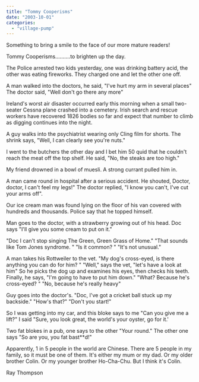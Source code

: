 ```yaml
---
title: "Tommy Cooperisms"
date: "2003-10-01"
categories: 
  - "village-pump"
---
```


Something to bring a smile to the face of our more mature readers!

Tommy Cooperisms..........to brighten up the day.

The Police arrested two kids yesterday, one was drinking battery acid, the other was eating fireworks. They charged one and let the other one off.

A man walked into the doctors, he said, "I've hurt my arm in several places" The doctor said, "Well don't go there any more"

Ireland's worst air disaster occurred early this morning when a small two-seater Cessna plane crashed into a cemetery. Irish search and rescue workers have recovered 1826 bodies so far and expect that number to climb as digging continues into the night.

A guy walks into the psychiatrist wearing only Cling film for shorts. The shrink says, "Well, I can clearly see you're nuts."

I went to the butchers the other day and I bet him 50 quid that he couldn't reach the meat off the top shelf. He said, "No, the steaks are too high."

My friend drowned in a bowl of muesli. A strong currant pulled him in.

A man came round in hospital after a serious accident. He shouted, Doctor, doctor, I can't feel my legs!" The doctor replied, "I know you can't, I've cut your arms off".

Our ice cream man was found lying on the floor of his van covered with hundreds and thousands. Police say that he topped himself.

Man goes to the doctor, with a strawberry growing out of his head. Doc says "I'll give you some cream to put on it."

"Doc I can't stop singing The Green, Green Grass of Home." "That sounds like Tom Jones syndrome. " "Is it common? " "It's not unusual."

A man takes his Rottweiler to the vet. "My dog's cross-eyed, is there anything you can do for him? " "Well," says the vet, "let's have a look at him" So he picks the dog up and examines his eyes, then checks his teeth. Finally, he says, "I'm going to have to put him down." "What? Because he's cross-eyed? " "No, because he's really heavy"

Guy goes into the doctor's. "Doc, I've got a cricket ball stuck up my backside." "How's that?" "Don't you start!"

So I was getting into my car, and this bloke says to me "Can you give me a lift?" I said "Sure, you look great, the world's your oyster, go for it.'

Two fat blokes in a pub, one says to the other "Your round." The other one says "So are you, you fat bast\*\*d!"

Apparently, 1 in 5 people in the world are Chinese. There are 5 people in my family, so it must be one of them. It's either my mum or my dad. Or my older brother Colin. Or my younger brother Ho-Cha-Chu. But I think it's Colin.

Ray Thompson

